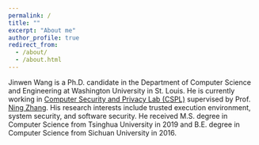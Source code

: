 ```yaml
---
permalink: /
title: ""
excerpt: "About me"
author_profile: true
redirect_from: 
  - /about/
  - /about.html
---
```

Jinwen Wang is a Ph.D. candidate in the Department of Computer Science and Engineering at Washington University in St. Louis. He is currently working in [Computer Security and Privacy Lab (CSPL)](https://cybersecurity.seas.wustl.edu) supervised by Prof. [Ning Zhang](https://cybersecurity.seas.wustl.edu/ning/index.html). His research interests include trusted execution environment, system security, and software security. He received M.S. degree in Computer Science from Tsinghua University in 2019 and B.E. degree in Computer Science from Sichuan University in 2016.

